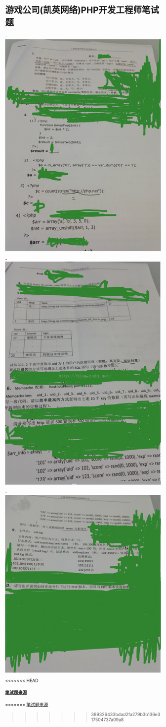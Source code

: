 # 游戏公司(凯英网络)PHP开发工程师笔试题

-![avatar](/picture/笔试题-1.png)

-![avatar](/picture/笔试题-2.png)

-![avatar](/picture/笔试题-3.png)


<<<<<<< HEAD
#### [笔试题来源](https://blog.csdn.net/whq19890827/article/details/52877758)
=======
[笔试题来源](https://blog.csdn.net/whq19890827/article/details/52877758)
>>>>>>> 389326433bdad2fa279b3b136e317504737a09a8
